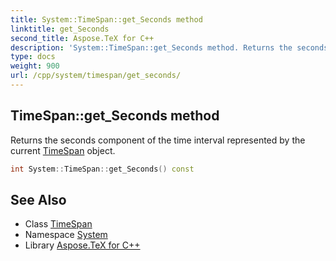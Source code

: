 ```yaml
---
title: System::TimeSpan::get_Seconds method
linktitle: get_Seconds
second_title: Aspose.TeX for C++
description: 'System::TimeSpan::get_Seconds method. Returns the seconds component of the time interval represented by the current TimeSpan object in C++.'
type: docs
weight: 900
url: /cpp/system/timespan/get_seconds/
---
```

## TimeSpan::get_Seconds method


Returns the seconds component of the time interval represented by the current [TimeSpan](../) object.

```cpp
int System::TimeSpan::get_Seconds() const
```

## See Also

* Class [TimeSpan](../)
* Namespace [System](../../)
* Library [Aspose.TeX for C++](../../../)
